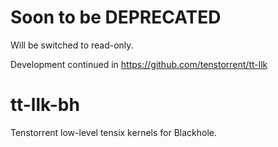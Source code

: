 # Soon to be DEPRECATED #
Will be switched to read-only.

Development continued in https://github.com/tenstorrent/tt-llk

# tt-llk-bh #
Tenstorrent low-level tensix kernels for Blackhole. 
